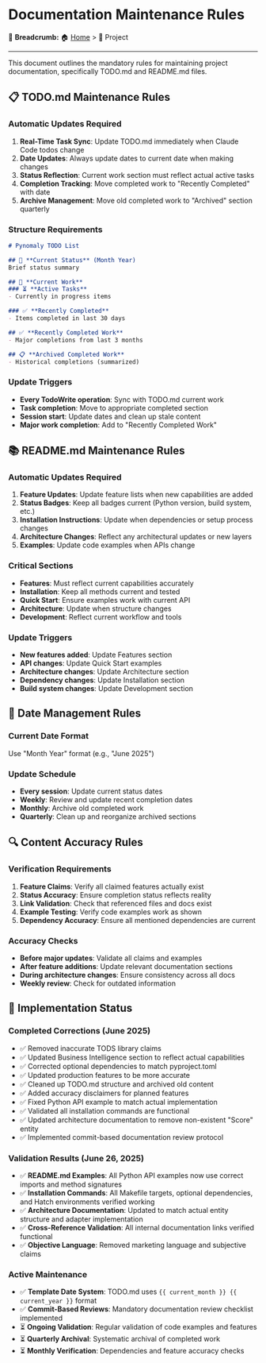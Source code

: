 # Documentation Maintenance Rules

🍞 **Breadcrumb:** 🏠 [Home](../index.md) > 📁 Project

---


This document outlines the mandatory rules for maintaining project documentation, specifically TODO.md and README.md files.

## 📋 TODO.md Maintenance Rules

### Automatic Updates Required
1. **Real-Time Task Sync**: Update TODO.md immediately when Claude Code todos change
2. **Date Updates**: Always update dates to current date when making changes
3. **Status Reflection**: Current work section must reflect actual active tasks
4. **Completion Tracking**: Move completed work to "Recently Completed" with date
5. **Archive Management**: Move old completed work to "Archived" section quarterly

### Structure Requirements
```markdown
# Pynomaly TODO List

## 🎯 **Current Status** (Month Year)
Brief status summary

## 🔄 **Current Work**
### ⏳ **Active Tasks**
- Currently in progress items

### ✅ **Recently Completed** 
- Items completed in last 30 days

## ✅ **Recently Completed Work**
- Major completions from last 3 months

## 📋 **Archived Completed Work**
- Historical completions (summarized)
```

### Update Triggers
- **Every TodoWrite operation**: Sync with TODO.md current work
- **Task completion**: Move to appropriate completed section
- **Session start**: Update dates and clean up stale content
- **Major work completion**: Add to "Recently Completed Work"

## 📚 README.md Maintenance Rules

### Automatic Updates Required
1. **Feature Updates**: Update feature lists when new capabilities are added
2. **Status Badges**: Keep all badges current (Python version, build system, etc.)
3. **Installation Instructions**: Update when dependencies or setup process changes
4. **Architecture Changes**: Reflect any architectural updates or new layers
5. **Examples**: Update code examples when APIs change

### Critical Sections
- **Features**: Must reflect current capabilities accurately
- **Installation**: Keep all methods current and tested
- **Quick Start**: Ensure examples work with current API
- **Architecture**: Update when structure changes
- **Development**: Reflect current workflow and tools

### Update Triggers
- **New features added**: Update Features section
- **API changes**: Update Quick Start examples
- **Architecture changes**: Update Architecture section
- **Dependency changes**: Update Installation section
- **Build system changes**: Update Development section

## 📅 Date Management Rules

### Current Date Format
Use "Month Year" format (e.g., "June 2025")

### Update Schedule
- **Every session**: Update current status dates
- **Weekly**: Review and update recent completion dates
- **Monthly**: Archive old completed work
- **Quarterly**: Clean up and reorganize archived sections

## 🔍 Content Accuracy Rules

### Verification Requirements
1. **Feature Claims**: Verify all claimed features actually exist
2. **Status Accuracy**: Ensure completion status reflects reality
3. **Link Validation**: Check that referenced files and docs exist
4. **Example Testing**: Verify code examples work as shown
5. **Dependency Accuracy**: Ensure all mentioned dependencies are current

### Accuracy Checks
- **Before major updates**: Validate all claims and examples
- **After feature additions**: Update relevant documentation sections
- **During architecture changes**: Ensure consistency across all docs
- **Weekly review**: Check for outdated information

## 🔄 Implementation Status

### Completed Corrections (June 2025)
- ✅ Removed inaccurate TODS library claims
- ✅ Updated Business Intelligence section to reflect actual capabilities
- ✅ Corrected optional dependencies to match pyproject.toml
- ✅ Updated production features to be more accurate
- ✅ Cleaned up TODO.md structure and archived old content
- ✅ Added accuracy disclaimers for planned features
- ✅ Fixed Python API example to match actual implementation
- ✅ Validated all installation commands are functional
- ✅ Updated architecture documentation to remove non-existent "Score" entity
- ✅ Implemented commit-based documentation review protocol

### Validation Results (June 26, 2025)
- ✅ **README.md Examples**: All Python API examples now use correct imports and method signatures
- ✅ **Installation Commands**: All Makefile targets, optional dependencies, and Hatch environments verified working
- ✅ **Architecture Documentation**: Updated to match actual entity structure and adapter implementation
- ✅ **Cross-Reference Validation**: All internal documentation links verified functional
- ✅ **Objective Language**: Removed marketing language and subjective claims

### Active Maintenance
- ✅ **Template Date System**: TODO.md uses `{{ current_month }} {{ current_year }}` format
- ✅ **Commit-Based Reviews**: Mandatory documentation review checklist implemented
- ⏳ **Ongoing Validation**: Regular validation of code examples and features
- ⏳ **Quarterly Archival**: Systematic archival of completed work
- ⏳ **Monthly Verification**: Dependencies and feature accuracy checks